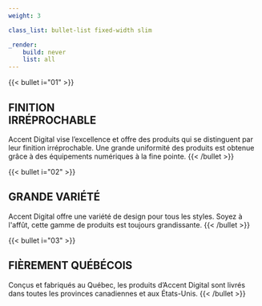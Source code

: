 ```yaml
---
weight: 3

class_list: bullet-list fixed-width slim

_render:
    build: never
    list: all
---
```


{{< bullet i="01" >}}
## FINITION<BR>IRRÉPROCHABLE

Accent Digital vise l’excellence et offre des produits qui se distinguent par leur finition irréprochable. Une grande uniformité des produits est obtenue grâce à des équipements numériques à la fine pointe.
{{< /bullet >}}

{{< bullet i="02" >}}
## GRANDE VARIÉTÉ

Accent Digital offre une variété de design pour tous les styles. Soyez à l'affût, cette gamme de produits est toujours grandissante.
{{< /bullet >}}

{{< bullet i="03" >}}
## FIÈREMENT QUÉBÉCOIS

Conçus et fabriqués au Québec, les produits d’Accent Digital sont livrés dans toutes les provinces canadiennes et aux États-Unis.
{{< /bullet >}}
